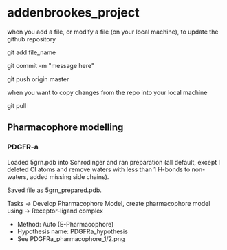 # addenbrookes_project

when you add a file, or modify a file (on your local machine), to update the github repository

git add file_name

git commit -m "message here"

git push origin master

when you want to copy changes from the repo into your local machine

git pull

## Pharmacophore modelling

### PDGFR-a
Loaded 5grn.pdb into Schrodinger and ran preparation (all default, except I deleted Cl atoms and remove waters with less than 1 H-bonds to non-waters, added missing side chains).

Saved file as 5grn_prepared.pdb.

Tasks -> Develop Pharmacophore Model, create pharmacophore model using -> Receptor-ligand complex
* Method: Auto (E-Pharmacophore)
* Hypothesis name: PDGFRa_hypothesis
* See PDGFRa_pharmacophore_1/2.png


